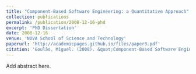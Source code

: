 ```yaml
---
title: "Component-Based Software Engineering: a Quantitative Approach"
collection: publications
permalink: /publication/2008-12-16-phd
excerpt: 'PhD Dissertation'
date: 2008-12-16
venue: 'NOVA School of Science and Technology'
paperurl: 'http://academicpages.github.io/files/paper3.pdf'
citation: 'Goulão, Miguel. (2008). &quot;Component-Based Software Engineering: a Quantitative Approach.&quot; <i>PhD Dissertation, NOVA School of Science and Technology</i>.'
---
```


Add abstract here.
